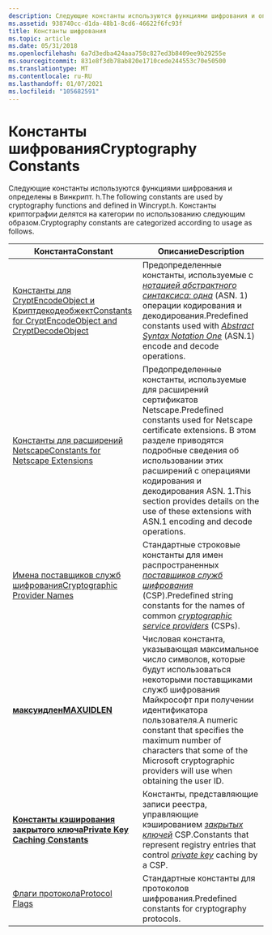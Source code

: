 ```yaml
---
description: Следующие константы используются функциями шифрования и определены в Винкрипт. h. Константы криптографии делятся на категории по использованию следующим образом.
ms.assetid: 938740cc-d1da-48b1-8cd6-46622f6fc93f
title: Константы шифрования
ms.topic: article
ms.date: 05/31/2018
ms.openlocfilehash: 6a7d3edba424aaa758c827ed3b8409ee9b29255e
ms.sourcegitcommit: 831e8f3db78ab820e1710cede244553c70e50500
ms.translationtype: MT
ms.contentlocale: ru-RU
ms.lasthandoff: 01/07/2021
ms.locfileid: "105682591"
---
```

# <a name="cryptography-constants"></a><span data-ttu-id="41d2c-104">Константы шифрования</span><span class="sxs-lookup"><span data-stu-id="41d2c-104">Cryptography Constants</span></span>

<span data-ttu-id="41d2c-105">Следующие константы используются функциями шифрования и определены в Винкрипт. h.</span><span class="sxs-lookup"><span data-stu-id="41d2c-105">The following constants are used by cryptography functions and defined in Wincrypt.h.</span></span> <span data-ttu-id="41d2c-106">Константы криптографии делятся на категории по использованию следующим образом.</span><span class="sxs-lookup"><span data-stu-id="41d2c-106">Cryptography constants are categorized according to usage as follows.</span></span>



| <span data-ttu-id="41d2c-107">Константа</span><span class="sxs-lookup"><span data-stu-id="41d2c-107">Constant</span></span>                                                                                                           | <span data-ttu-id="41d2c-108">Описание</span><span class="sxs-lookup"><span data-stu-id="41d2c-108">Description</span></span>                                                                                                                                                                                                 |
|--------------------------------------------------------------------------------------------------------------------|-------------------------------------------------------------------------------------------------------------------------------------------------------------------------------------------------------------|
| [<span data-ttu-id="41d2c-109">Константы для CryptEncodeObject и Криптдекодеобжект</span><span class="sxs-lookup"><span data-stu-id="41d2c-109">Constants for CryptEncodeObject and CryptDecodeObject</span></span>](constants-for-cryptencodeobject-and-cryptdecodeobject.md) | <span data-ttu-id="41d2c-110">Предопределенные константы, используемые с [*нотацией абстрактного синтаксиса: одна*](../secgloss/a-gly.md) (ASN. 1) операции кодирования и декодирования.</span><span class="sxs-lookup"><span data-stu-id="41d2c-110">Predefined constants used with [*Abstract Syntax Notation One*](../secgloss/a-gly.md) (ASN.1) encode and decode operations.</span></span> |
| [<span data-ttu-id="41d2c-111">Константы для расширений Netscape</span><span class="sxs-lookup"><span data-stu-id="41d2c-111">Constants for Netscape Extensions</span></span>](constants-for-netscape-extensions.md)                                         | <span data-ttu-id="41d2c-112">Предопределенные константы, используемые для расширений сертификатов Netscape.</span><span class="sxs-lookup"><span data-stu-id="41d2c-112">Predefined constants used for Netscape certificate extensions.</span></span> <span data-ttu-id="41d2c-113">В этом разделе приводятся подробные сведения об использовании этих расширений с операциями кодирования и декодирования ASN. 1.</span><span class="sxs-lookup"><span data-stu-id="41d2c-113">This section provides details on the use of these extensions with ASN.1 encoding and decode operations.</span></span>                                      |
| [<span data-ttu-id="41d2c-114">Имена поставщиков служб шифрования</span><span class="sxs-lookup"><span data-stu-id="41d2c-114">Cryptographic Provider Names</span></span>](cryptographic-provider-names.md)                                                   | <span data-ttu-id="41d2c-115">Стандартные строковые константы для имен распространенных [*поставщиков служб шифрования*](../secgloss/c-gly.md) (CSP).</span><span class="sxs-lookup"><span data-stu-id="41d2c-115">Predefined string constants for the names of common [*cryptographic service providers*](../secgloss/c-gly.md) (CSPs).</span></span>   |
| [<span data-ttu-id="41d2c-116">**максуидлен**</span><span class="sxs-lookup"><span data-stu-id="41d2c-116">**MAXUIDLEN**</span></span>](maxuidlen.md)                                                                                     | <span data-ttu-id="41d2c-117">Числовая константа, указывающая максимальное число символов, которые будут использоваться некоторыми поставщиками служб шифрования Майкрософт при получении идентификатора пользователя.</span><span class="sxs-lookup"><span data-stu-id="41d2c-117">A numeric constant that specifies the maximum number of characters that some of the Microsoft cryptographic providers will use when obtaining the user ID.</span></span>                                                  |
| [<span data-ttu-id="41d2c-118">**Константы кэширования закрытого ключа**</span><span class="sxs-lookup"><span data-stu-id="41d2c-118">**Private Key Caching Constants**</span></span>](private-key-caching-constants.md)                                             | <span data-ttu-id="41d2c-119">Константы, представляющие записи реестра, управляющие кэшированием [*закрытых ключей*](../secgloss/p-gly.md) CSP.</span><span class="sxs-lookup"><span data-stu-id="41d2c-119">Constants that represent registry entries that control [*private key*](../secgloss/p-gly.md) caching by a CSP.</span></span>                                                |
| [<span data-ttu-id="41d2c-120">Флаги протокола</span><span class="sxs-lookup"><span data-stu-id="41d2c-120">Protocol Flags</span></span>](protocol-flags.md)                                                                               | <span data-ttu-id="41d2c-121">Стандартные константы для протоколов шифрования.</span><span class="sxs-lookup"><span data-stu-id="41d2c-121">Predefined constants for cryptography protocols.</span></span>                                                                                                                                                            |



 

 

 
